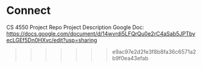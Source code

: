 # Connect
CS 4550 Project Repo
Project Description Google Doc: https://docs.google.com/document/d/14wvrdi5LFQrQu0e2rC4aSab5JPTbyecLGEf5Dn0HXvc/edit?usp=sharing
>>>>>>> e9ac97e2d2fe3f8b8fa36c6571a2b9f0ea43efab
